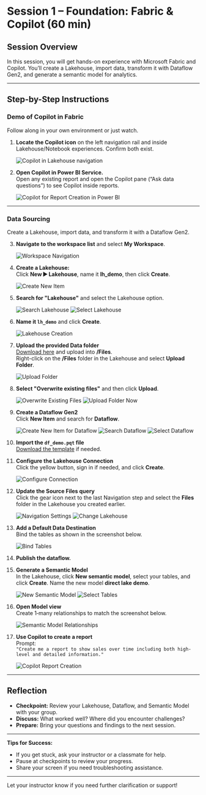 # Session 1 – Foundation: Fabric & Copilot (60 min)

## Session Overview

In this session, you will get hands-on experience with Microsoft Fabric and Copilot. You’ll create a Lakehouse, import data, transform it with Dataflow Gen2, and generate a semantic model for analytics.

---

## Step-by-Step Instructions

### Demo of Copilot in Fabric

Follow along in your own environment or just watch.

1. **Locate the Copilot icon** on the left navigation rail and inside Lakehouse/Notebook experiences. Confirm both exist.

    ![Copilot in Lakehouse navigation](../assets/img/copilot_in_lakehouse.png)

2. **Open Copilot in Power BI Service.**  
   Open any existing report and open the Copilot pane (“Ask data questions”) to see Copilot inside reports.

    ![Copilot for Report Creation in Power BI](../assets/img/copilot_report_creation.png)

---

### Data Sourcing

Create a Lakehouse, import data, and transform it with a Dataflow Gen2.

3. **Navigate to the workspace list** and select **My Workspace**.

    ![Workspace Navigation](../assets/img/workspace_navigation.png)

4. **Create a Lakehouse:**  
   Click **New ► Lakehouse**, name it **lh_demo**, then click **Create**.

    ![Create New Item](../assets/img/create_item.png)

5. **Search for "Lakehouse"** and select the Lakehouse option.

    ![Search Lakehouse](../assets/img/search_lakehouse.png)
    ![Select Lakehouse](../assets/img/select_lakehouse.png)

6. **Name it `lh_demo`** and click **Create**.

    ![Lakehouse Creation](../assets/img/create_lakehouse.png)

7. **Upload the provided Data folder**  
   [Download here](../downloads/Content.zip) and upload into **/Files**.  
   Right-click on the **/Files** folder in the Lakehouse and select **Upload Folder**.

    ![Upload Folder](../assets/img/upload_folder.png)

8. **Select "Overwrite existing files"** and then click **Upload**.

    ![Overwrite Existing Files](../assets/img/overwrite_existing.png)
    ![Upload Folder Now](../assets/img/upload_folder_now.png)

9. **Create a Dataflow Gen2**  
   Click **New Item** and search for **Dataflow**.

    ![Create New Item for Dataflow](../assets/img/create_item.png)
    ![Search Dataflow](../assets/img/search_dataflow.png)
    ![Select Dataflow](../assets/img/select_dataflow.png)

10. **Import the `df_demo.pqt` file**  
    [Download the template](../downloads/df_demo_2.pqt) if needed.

11. **Configure the Lakehouse Connection**  
    Click the yellow button, sign in if needed, and click **Create**.

    ![Configure Connection](../assets/img/configure_connection.png)

12. **Update the Source Files query**  
    Click the gear icon next to the last Navigation step and select the **Files** folder in the Lakehouse you created earlier.

    ![Navigation Settings](../assets/img/navigation_settings.png)
    ![Change Lakehouse](../assets/img/change_lakehouse.png)

13. **Add a Default Data Destination**  
    Bind the tables as shown in the screenshot below.

    ![Bind Tables](../assets/img/bind_tables.png)

14. **Publish the dataflow.**

15. **Generate a Semantic Model**  
    In the Lakehouse, click **New semantic model**, select your tables, and click **Create**. Name the new model **direct lake demo**.

    ![New Semantic Model](../assets/img/new_semantic_model.png)
    ![Select Tables](../assets/img/select_tables.png)

16. **Open Model view**  
    Create 1‑many relationships to match the screenshot below.

    ![Semantic Model Relationships](../assets/img/semantic_model.png)

17. **Use Copilot to create a report**  
    Prompt:  
    `"Create me a report to show sales over time including both high-level and detailed information."`

    ![Copilot Report Creation](../assets/img/copilot_report_creation.png)

---

## Reflection

- **Checkpoint:** Review your Lakehouse, Dataflow, and Semantic Model with your group.  
- **Discuss:** What worked well? Where did you encounter challenges?  
- **Prepare:** Bring your questions and findings to the next session.

---

**Tips for Success:**
- If you get stuck, ask your instructor or a classmate for help.
- Pause at checkpoints to review your progress.
- Share your screen if you need troubleshooting assistance.

---

Let your instructor know if you need further clarification or support!